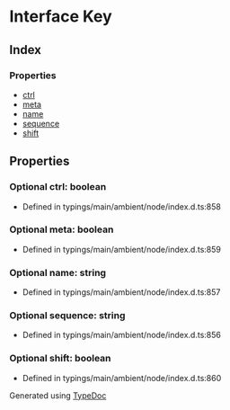 # Interface Key


## Index

### Properties
* [ctrl](_typings_main_ambient_node_index_d_._readline_.key.md#ctrl)
* [meta](_typings_main_ambient_node_index_d_._readline_.key.md#meta)
* [name](_typings_main_ambient_node_index_d_._readline_.key.md#name)
* [sequence](_typings_main_ambient_node_index_d_._readline_.key.md#sequence)
* [shift](_typings_main_ambient_node_index_d_._readline_.key.md#shift)

## Properties

### Optional ctrl: boolean

* Defined in typings/main/ambient/node/index.d.ts:858


### Optional meta: boolean

* Defined in typings/main/ambient/node/index.d.ts:859


### Optional name: string

* Defined in typings/main/ambient/node/index.d.ts:857


### Optional sequence: string

* Defined in typings/main/ambient/node/index.d.ts:856


### Optional shift: boolean

* Defined in typings/main/ambient/node/index.d.ts:860



Generated using [TypeDoc](http://typedoc.io)
